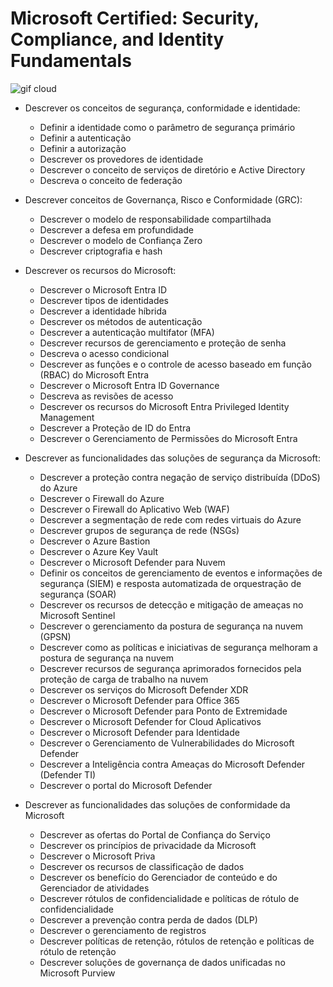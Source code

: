 # Microsoft Certified: Security, Compliance, and Identity Fundamentals

![gif cloud](https://media.giphy.com/media/v1.Y2lkPTc5MGI3NjExc3lheHQzOGNpZWd5NXFqY3Frd2NkYmw0cnpxcXltbXJuZ3V5Ymw4diZlcD12MV9pbnRlcm5hbF9naWZfYnlfaWQmY3Q9Zw/3oEjIa5lbVSfv8a9s4/giphy.gif)

- Descrever os conceitos de segurança, conformidade e identidade:
  - Definir a identidade como o parâmetro de segurança primário
  - Definir a autenticação
  - Definir a autorização
  - Descrever os provedores de identidade
  - Descrever o conceito de serviços de diretório e Active Directory
  - Descreva o conceito de federação

- Descrever conceitos de Governança, Risco e Conformidade (GRC):
  - Descrever o modelo de responsabilidade compartilhada
  - Descrever a defesa em profundidade
  - Descrever o modelo de Confiança Zero
  - Descrever criptografia e hash

- Descrever os recursos do Microsoft:
  - Descrever o Microsoft Entra ID
  - Descrever tipos de identidades
  - Descrever a identidade híbrida
  - Descrever os métodos de autenticação
  - Descrever a autenticação multifator (MFA)
  - Descrever recursos de gerenciamento e proteção de senha
  - Descreva o acesso condicional
  - Descrever as funções e o controle de acesso baseado em função (RBAC) do Microsoft Entra
  - Descrever o Microsoft Entra ID Governance
  - Descreva as revisões de acesso
  - Descrever os recursos do Microsoft Entra Privileged Identity Management
  - Descrever a Proteção de ID do Entra
  - Descrever o Gerenciamento de Permissões do Microsoft Entra

- Descrever as funcionalidades das soluções de segurança da Microsoft:
  - Descrever a proteção contra negação de serviço distribuída (DDoS) do Azure
  - Descrever o Firewall do Azure
  - Descrever o Firewall do Aplicativo Web (WAF)
  - Descrever a segmentação de rede com redes virtuais do Azure
  - Descrever grupos de segurança de rede (NSGs)
  - Descrever o Azure Bastion
  - Descrever o Azure Key Vault
  - Descrever o Microsoft Defender para Nuvem
  - Definir os conceitos de gerenciamento de eventos e informações de segurança (SIEM) e resposta automatizada de orquestração de segurança (SOAR)
  - Descrever os recursos de detecção e mitigação de ameaças no Microsoft Sentinel
  - Descrever o gerenciamento da postura de segurança na nuvem (GPSN)
  - Descrever como as políticas e iniciativas de segurança melhoram a postura de segurança na nuvem
  - Descrever recursos de segurança aprimorados fornecidos pela proteção de carga de trabalho na nuvem
  - Descrever os serviços do Microsoft Defender XDR
  - Descrever o Microsoft Defender para Office 365
  - Descrever o Microsoft Defender para Ponto de Extremidade
  - Descrever o Microsoft Defender for Cloud Aplicativos
  - Descrever o Microsoft Defender para Identidade
  - Descrever o Gerenciamento de Vulnerabilidades do Microsoft Defender
  - Descrever a Inteligência contra Ameaças do Microsoft Defender (Defender TI)
  - Descrever o portal do Microsoft Defender

- Descrever as funcionalidades das soluções de conformidade da Microsoft
  - Descrever as ofertas do Portal de Confiança do Serviço
  - Descrever os princípios de privacidade da Microsoft
  - Descrever o Microsoft Priva
  - Descrever os recursos de classificação de dados
  - Descrever os benefício do Gerenciador de conteúdo e do Gerenciador de atividades
  - Descrever rótulos de confidencialidade e políticas de rótulo de confidencialidade
  - Descrever a prevenção contra perda de dados (DLP)
  - Descrever o gerenciamento de registros
  - Descrever políticas de retenção, rótulos de retenção e políticas de rótulo de retenção
  - Descrever soluções de governança de dados unificadas no Microsoft Purview
